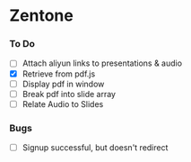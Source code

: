 # Zentone

### To Do
- [ ] Attach aliyun links to presentations & audio
- [X] Retrieve from pdf.js
- [ ] Display pdf in window
- [ ] Break pdf into slide array
- [ ] Relate Audio to Slides

### Bugs
- [ ] Signup successful, but doesn't redirect
